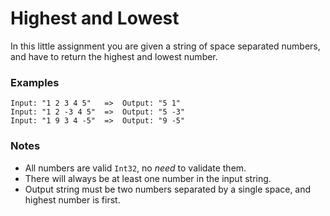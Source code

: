 # Highest and Lowest

In this little assignment you are given a string of space separated numbers, and have to return the highest and lowest number.

### Examples

``` text
Input: "1 2 3 4 5"   =>  Output: "5 1"
Input: "1 2 -3 4 5"  =>  Output: "5 -3"
Input: "1 9 3 4 -5"  =>  Output: "9 -5"
```

### Notes

- All numbers are valid ```Int32```, no *need* to validate them.
- There will always be at least one number in the input string.
- Output string must be two numbers separated by a single space, and highest number is first.
